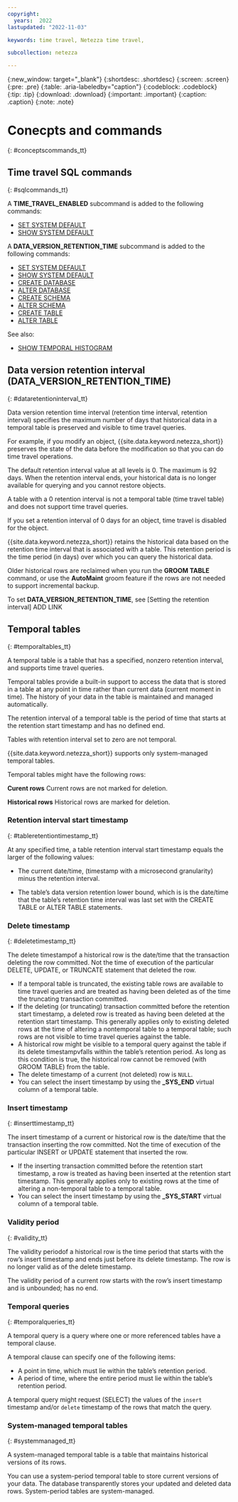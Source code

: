 ```yaml
---
copyright:
  years:  2022
lastupdated: "2022-11-03"

keywords: time travel, Netezza time travel,

subcollection: netezza

---
```


{:new_window: target="_blank"}
{:shortdesc: .shortdesc}
{:screen: .screen}
{:pre: .pre}
{:table: .aria-labeledby="caption"}
{:codeblock: .codeblock}
{:tip: .tip}
{:download: .download}
{:important: .important}
{:caption: .caption}
{:note: .note}

# Conecpts and commands
{: #conceptscommands_tt}

## Time travel SQL commands
{: #sqlcommands_tt}

A **TIME_TRAVEL_ENABLED** subcommand is added to the following commands:

- [SET SYSTEM DEFAULT](https://www.ibm.com/docs/en/netezza?topic=npsscr-set-system-default-2)
- [SHOW SYSTEM DEFAULT](https://www.ibm.com/docs/en/netezza?topic=npsscr-show-system-default-2)

A **DATA_VERSION_RETENTION_TIME** subcommand is added to the following commands:

- [SET SYSTEM DEFAULT](https://www.ibm.com/docs/en/netezza?topic=npsscr-set-system-default-2)
- [SHOW SYSTEM DEFAULT](https://www.ibm.com/docs/en/netezza?topic=npsscr-show-system-default-2)
- [CREATE DATABASE](https://www.ibm.com/docs/en/netezza?topic=npsscr-create-database-2)
- [ALTER DATABASE](https://www.ibm.com/docs/en/netezza?topic=npsscr-alter-database-2)
- [CREATE SCHEMA](https://www.ibm.com/docs/en/netezza?topic=npsscr-create-schema-2)
- [ALTER SCHEMA](https://www.ibm.com/docs/en/netezza?topic=npsscr-alter-schema-2)
- [CREATE TABLE](https://www.ibm.com/docs/en/netezza?topic=npsscr-create-table-2)
- [ALTER TABLE](https://www.ibm.com/docs/en/netezza?topic=npsscr-alter-table-2)

See also:

- [SHOW TEMPORAL HISTOGRAM](https://www.ibm.com/docs/en/netezza?topic=reference-show-temporal-histogram)

## Data version retention interval (**DATA_VERSION_RETENTION_TIME**)
{: #dataretentioninterval_tt}

Data version retention time interval (retention time interval, retention interval) specifies the maximum number of days that historical data in a temporal table is preserved and visible to time travel queries.

For example, if you modify an object, {{site.data.keyword.netezza_short}} preserves the state of the data before the modification so that you can do time travel operations.

The default retention interval value at all levels is 0. The maximum is 92 days. When the retention interval ends, your historical data is no longer available for querying and you cannot restore objects.

A table with a 0 retention interval is not a temporal table (time travel table) and does not support time travel queries.

If you set a retention interval of 0 days for an object, time travel is disabled for the object.

{{site.data.keyword.netezza_short}} retains the historical data based on the retention time interval that is associated with a table. This retention period is the time period (in days) over which you can query the historical data.

Older historical rows are reclaimed when you run the **GROOM TABLE** command, or use the **AutoMaint** groom feature if the rows are not needed to support incremental backup.

To set **DATA_VERSION_RETENTION_TIME**, see [Setting the retention interval] ADD LINK

## Temporal tables
{: #temporaltables_tt}

A temporal table is a table that has a specified, nonzero retention interval, and supports time travel queries.

Temporal tables provide a built-in support to access the data that is stored in a table at any point in time rather than current data (current moment in time). The history of your data in the table is maintained and managed automatically.

The retention interval of a temporal table is the period of time that starts at the retention start timestamp and has no defined end.

Tables with retention interval set to zero are not temporal.

{{site.data.keyword.netezza_short}} supports only system-managed temporal tables.

Temporal tables might have the following rows:

**Curent rows**
Current rows are not marked for deletion.

**Historical rows**
Historical rows are marked for deletion.

### Retention interval start timestamp
{: #tableretentiontimestamp_tt}

At any specified time, a table retention interval start timestamp equals the larger of the following values:

- The current date/time, (timestamp with a microsecond granularity) minus the retention interval.

- The table’s data version retention lower bound, which is is the date/time that the table’s retention time interval was last set with the CREATE TABLE or ALTER TABLE statements.

### Delete timestamp
{: #deletetimestamp_tt}

The delete timestampof a historical row is the date/time that the transaction deleting the row committed. Not the time of execution of the particular DELETE, UPDATE, or TRUNCATE statement that deleted the row.

- If a temporal table is truncated, the existing table rows are available to time travel queries and are treated as having been deleted as of the time the truncating transaction committed.
- If the deleting (or truncating) transaction committed before the retention start timestamp, a deleted row is treated as having been deleted at the retention start timestamp. This generally applies only to existing deleted rows at the time of altering a nontemporal table to a temporal table; such rows are not visible to time travel queries against the table.
- A historical row might be visible to a temporal query against the table if its delete timestampvfalls within the table’s retention period. As long as this condition is true, the historical row cannot be removed (with GROOM TABLE) from the table.
- The delete timestamp of a current (not deleted) row is `NULL`.
- You can select the insert timestamp by using the **_SYS_END** virtual column of a temporal table.

### Insert timestamp
{: #inserttimestamp_tt}

The insert timestamp of a current or historical row is the date/time that the transaction inserting the row committed. Not the time of execution of the particular INSERT or UPDATE statement that inserted the row.

- If the inserting transaction committed  before  the  retention  start timestamp, a row is treated as having been inserted at the retention start timestamp. This generally applies only to existing rows at the time of altering a non-temporal table to a temporal table.
- You can select the insert timestamp by using the **_SYS_START** virtual column of a temporal table.

### Validity period
{: #validity_tt}

The validity periodof a historical row is the time period that starts with the row’s insert timestamp and ends just before its delete timestamp. The row is no longer valid as of the delete timestamp.

The validity period of a current row starts with the row’s insert timestamp and is unbounded; has no end.

### Temporal queries
{: #temporalqueries_tt}

A temporal query is a query where one or more referenced tables have a temporal clause.

A temporal clause can specify one of the following items:

- A point in time, which must lie within the table’s retention period.
- A period of time, where the entire period must lie within the table’s retention period.

A temporal query might request (SELECT) the values of the `insert` timestamp and/or `delete` timestamp of the rows that match the query.

### System-managed temporal tables
{: #systemmanaged_tt}

A system-managed temporal table is a table that maintains historical versions of its rows.

You can use a system-period temporal table to store current versions of your data. The database transparently stores your updated and deleted data rows. System-period tables are system-managed.
